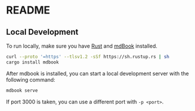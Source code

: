 # README

## Local Development

To run locally, make sure you have [Rust](https://www.rust-lang.org/tools/install) and [mdBook](https://rust-lang.github.io/mdBook/guide/installation.html) installed.

```bash
curl --proto '=https' --tlsv1.2 -sSf https://sh.rustup.rs | sh
cargo install mdbook
```

After mdbook is installed, you can start a local development server with the following command:

```bash
mdbook serve
```

If port 3000 is taken, you can use a different port with `-p <port>`.

